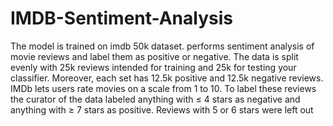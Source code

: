 # IMDB-Sentiment-Analysis
The model is trained on imdb 50k dataset. performs sentiment analysis of movie reviews and label them as positive or negative.
The data is split evenly with 25k reviews intended for training and 25k for testing your classifier. Moreover, each set has 12.5k positive and 12.5k negative reviews.
IMDb lets users rate movies on a scale from 1 to 10. To label these reviews the curator of the data labeled anything with ≤ 4 stars as negative and anything with ≥ 7 stars as positive. Reviews with 5 or 6 stars were left out
